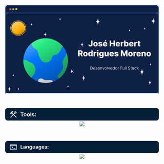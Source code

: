 <p align="center">
  <img src="./Header.svg"/>
</p>

<br>

<p align="center">
  <img src="./Toolsheader.svg"/>
  <br>
  <a href="https://skillicons.dev">
  <img src="https://skillicons.dev/icons?i=git,blender,docker,figma,vscode,androidstudio,flutter,fastapi,supabase&perline=4"/>
  </a>
</p>

<br>

<p align="center">
  <img src="./Languagesheader.svg"/>
  <br>
  <a href="https://skillicons.dev">
  <img src="https://skillicons.dev/icons?i=html,css,kotlin,c,zig,dart,py&perline=4"/>
  </a>
</p>
